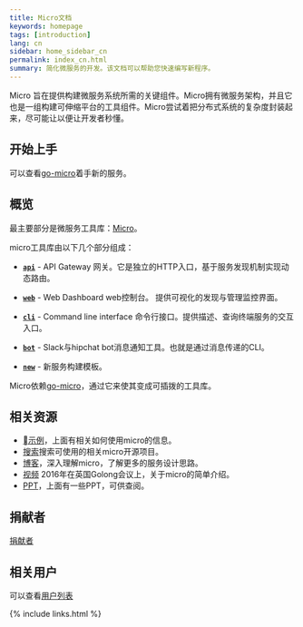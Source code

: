 ```yaml
---
title: Micro文档
keywords: homepage
tags: [introduction]
lang: cn
sidebar: home_sidebar_cn
permalink: index_cn.html
summary: 简化微服务的开发。该文档可以帮助您快速编写新程序。
---
```


Micro 旨在提供构建微服务系统所需的关键组件。Micro拥有微服务架构，并且它也是一组构建可伸缩平台的工具组件。Micro尝试着把分布式系统的复杂度封装起来，尽可能让以便让开发者秒懂。

## 开始上手

可以查看[go-micro](https://github.com/micro/go-micro)着手新的服务。

## 概览

最主要部分是微服务工具库：[Micro](https://github.com/micro/micro)。

micro工具库由以下几个部分组成：

- [**`api`**](api.html) - API Gateway 网关。它是独立的HTTP入口，基于服务发现机制实现动态路由。

- [**`web`**](web.html) - Web Dashboard web控制台。 提供可视化的发现与管理监控界面。

- [**`cli`**](cli.html) - Command line interface 命令行接口。提供描述、查询终端服务的交互入口。 

- [**`bot`**](bot.html) - Slack与hipchat bot消息通知工具。也就是通过消息传递的CLI。

- [**`new`**](new.html) - 新服务构建模板。

Micro依赖[go-micro](https://github.com/micro/go-micro)，通过它来使其变成可插拨的工具库。

## 相关资源

- [示例](https://github.com/micro/examples)，上面有相关如何使用micro的信息。
- [搜索](https://micro.mu/explore/)搜索可使用的相关micro开源项目。
- [博客](https://micro.mu/blog/)，深入理解micro，了解更多的服务设计思路。
- [视频](https://www.youtube.com/watch?v=xspaDovwk34) 2016年在英国Golong会议上，关于micro的简单介绍。
- [PPT](https://speakerdeck.com/asim)，上面有一些PPT，可供查阅。

## 捐献者

[捐献者](https://micro.mu/#sponsors)

## 相关用户

可以查看[用户列表](users.html)

{% include links.html %}
